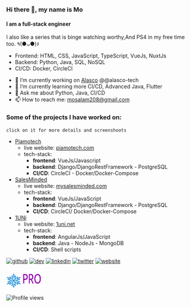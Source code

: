 ### Hi there 👋, my name is Mo
#### I am a full-stack engineer


I also like a series that is binge watching worthy,And PS4 in my free time too. ٩(●ᴗ●)۶


- Frontend: HTML, CSS, JavaScript, TypeScript, VueJs, NuxtJs
- Backend: Python, Java, SQL, NoSQL
- CI/CD: Docker, CircleCI
</ln>


- 🔭 I’m currently working on [Alasco](https://alasco.de) @@alasco-tech 
- 🌱 I’m currently learning more  CI/CD, Advanced Java, Flutter 
- 💬 Ask me about Python, Java, CI/CD 
- 📫 How to reach me: mosalam208@gmail.com 

### Some of the projects I have worked on:
```
click on it for more details and screenshoots
```
- [Piamotech](https://github.com/m7salam/m7salam/blob/master/piamotech.md)
  * live website: [piamotech.com](https://piamotech.com)
  * tech-stack:
    - **frontend**: VueJs/Javascript
    - **backend**: Django/DjangoRestFramework - PostgreSQL
    - **CI/CD**: CircleCI - Docker/Docker-Compose
- [SalesMinded](https://github.com/m7salam/m7salam/blob/master/salesminded.md)
  * live website: [mysalesminded.com](https://mysalesminded.com)
  * tech-stack:
    - **frontend**: VueJs/JavaScript
    - **backend**: Django/DjangoRestFramework - PostgreSQL
    - **CI/CD**: CircleCI/ Docker/Docker-Compose
- [1UNi](https://github.com/m7salam/m7salam/blob/master/1uni.md)
  * live website: [1uni.net](https://1uni.net)
  * tech-stack:
    - **frontend**: AngularJs/JavaScript
    - **backend**: Java - NodeJs - MongoDB 
    - **CI/CD**: Shell scripts
    
 
[<img src='https://cdn.jsdelivr.net/npm/simple-icons@3.0.1/icons/github.svg' alt='github' height='40'>](https://github.com/m7salam)  [<img src='https://cdn.jsdelivr.net/npm/simple-icons@3.0.1/icons/dev-dot-to.svg' alt='dev' height='40'>](https://dev.to/m7salam)  [<img src='https://cdn.jsdelivr.net/npm/simple-icons@3.0.1/icons/linkedin.svg' alt='linkedin' height='40'>](https://www.linkedin.com/in/m7salam/)  [<img src='https://cdn.jsdelivr.net/npm/simple-icons@3.0.1/icons/twitter.svg' alt='twitter' height='40'>](https://twitter.com/m7salam)  [<img src='https://cdn.jsdelivr.net/npm/simple-icons@3.0.1/icons/icloud.svg' alt='website' height='40'>](https://mosalam.me)  

<a href='https://archiveprogram.github.com/'><img src='https://raw.githubusercontent.com/acervenky/animated-github-badges/master/assets/acbadge.gif' width='40' height='40'></a> <a href='https://github.com/pricing'><img src='https://raw.githubusercontent.com/acervenky/animated-github-badges/master/assets/pro.gif' width='50' height='50'></a>



![Profile views](https://gpvc.arturio.dev/m7salam) 
